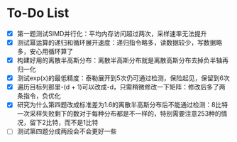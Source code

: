 <!--
 * @Author: AngieJC htk90uggk@outlook.com
 * @Date: 2024-05-10 22:59:19
 * @LastEditors: AngieJC htk90uggk@outlook.com
 * @LastEditTime: 2024-05-12 21:11:02
 * @FilePath: /Crypto-math_Challenge_2024/todo.md
-->
# To-Do List

- [x] 第一题测试SIMD并行化：平均内存访问超过两次，采样速率无法提升
- [x] 测试幂运算的递归和循环展开速度：递归指令略多，读数据较少，写数据略多，安心用循环算了
- [x] 构建好用的离散半高斯分布：离散半高斯分布就是离散高斯分布去掉负半轴再归一化
- [x] 测试exp(x)的最低精度：泰勒展开到5次仍可通过检测，保险起见，保留到6次
- [x] 遍历目标列那里-(d + 1)可以改成-d，只需稍微修改一下矩阵：修改后多了两条指令，负优化
- [x] 研究为什么第四题改成标准差为1.6的离散半高斯分布后不能通过检测：8比特一次采样失败剩下的数对于每种分布都是不一样的，特别需要注意253种的情况，留下2比特，而不是1比特
- [ ] 测试第四题分成两段会不会更好一些